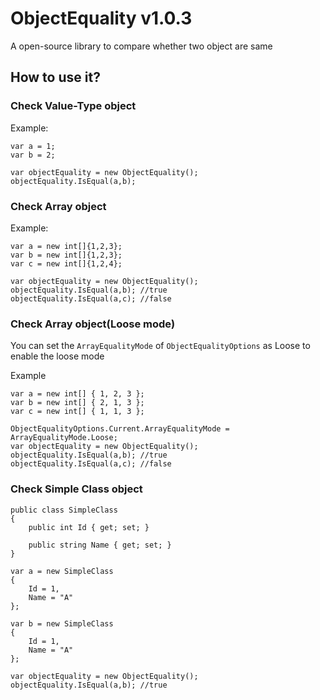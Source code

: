 # ObjectEquality v1.0.3
A open-source library to compare whether two object are same

## How to use it?

### Check Value-Type object
Example:
```
var a = 1;
var b = 2;

var objectEquality = new ObjectEquality();
objectEquality.IsEqual(a,b);
```
### Check Array object
Example:
```
var a = new int[]{1,2,3};
var b = new int[]{1,2,3};
var c = new int[]{1,2,4};

var objectEquality = new ObjectEquality();
objectEquality.IsEqual(a,b); //true
objectEquality.IsEqual(a,c); //false
```

### Check Array object(Loose mode)

You can set the <code>ArrayEqualityMode</code> of <code>ObjectEqualityOptions</code> as Loose to enable the loose mode

Example
```
var a = new int[] { 1, 2, 3 };
var b = new int[] { 2, 1, 3 };
var c = new int[] { 1, 1, 3 };

ObjectEqualityOptions.Current.ArrayEqualityMode = ArrayEqualityMode.Loose;
var objectEquality = new ObjectEquality();
objectEquality.IsEqual(a,b); //true
objectEquality.IsEqual(a,c); //false

```

### Check Simple Class object

```
public class SimpleClass
{
    public int Id { get; set; }

    public string Name { get; set; }
}

var a = new SimpleClass
{
    Id = 1,
    Name = "A"
};

var b = new SimpleClass
{
    Id = 1,
    Name = "A"
};

var objectEquality = new ObjectEquality();
objectEquality.IsEqual(a,b); //true

```
